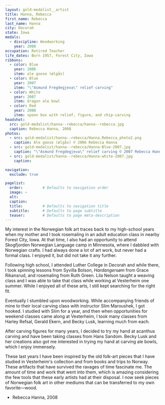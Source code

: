 ```yaml
---
layout: gold-medalist__artist
title: Hanna, Rebecca
first_name: Rebecca
last_name: Hanna
city: Decorah
state: Iowa
medals: 
  - discipline: Woodworking
    year: 2008
occupation: Retired Teacher
life_dates: Born 1957, Forest City, Iowa
ribbons:
  - color: Blue
    year: 2006
    item: ale goose (ølgås)
  - color: Blue
    year: 2007
    item: "\"Asmund Fregdegjeva\" relief carving"
  - color: White
    year: 2007
    item: dragon ale bowl
  - color: Red
    year: 2008
    item: spoon box with relief, figure, and chip-carving
headshot:
  src: gold-medalist/hanna--rebecca/hanna--rebecca.jpg
  caption: Rebecca Hanna, 2008
photos:
  - src: gold-medalist/hanna--rebecca/Hanna_Rebecca_photo2.png
    caption: Ale goose (ølgås) © 2006 Rebecca Hanna
  - src: gold-medalist/hanna--rebecca/Hanna-Blue-2007.jpg
    caption: "\"Asmund Fregdegjeva\" relief carving © 2007 Rebecca Hanna"
  - src: gold-medalist/hanna--rebecca/Hanna-white-2007.jpg
    caption:

navigation:
  exclude: true

pagelist:
  order:         # Defaults to navigation order  
  image: ~
  alt:
  caption:
  title:         # Defaults to navigation title
  subtitle:      # Defaults to page subtitle
  teaser:        # Defaults to page meta-description  
---
```

My interest in the Norwegian folk art traces back to my high-school years when my mother and I took rosemaling in an adult education class in nearby Forest City, Iowa. At that time, I also had an opportunity to attend Skogfjorden Norwegian Language camp in Minnesota, where I dabbled with Norwegian crafts. I had always done a lot of art work, but never had a formal class. I enjoyed it, but did not take it any further.

Following high school, I attended Luther College in Decorah and while there, I took spinning lessons from Syvilla Bolson, _Hardangersøm_ from Grace Rikansrud, and rosemaling from Ruth Green. Lila Nelson taught a weaving class and I was able to take that class while working at Vesterheim one summer. While I enjoyed all of these arts, I still kept searching for the right fit.

Eventually I stumbled upon woodworking. While accompanying friends of mine to their local carving class with instructor Slim Maroushek, I got hooked. I studied with Slim for a year, and then when opportunities for weekend classes came along at Vesterheim, I took many classes from Harley Refsal, Gerald Ekern, and Becky Lusk, learning much from each.

After carving figures for many years, I decided to try my hand at acanthus carving and have been taking classes from Hans Sandom. Becky Lusk and her creations also got me interested in trying my hand at carving ale bowls, which I enjoy immensely.

These last years I have been inspired by the old folk-art pieces that I have studied in Vesterheim's collection and from books and trips to Norway. These artifacts that have survived the ravages of time fascinate me. The amount of time and work that went into them, which is amazing considering the few tools that these early artists had at their disposal. I now seek pieces of Norwegian folk art in other mediums that can be transferred to my own favorite—wood.   

- Rebecca Hanna, 2008